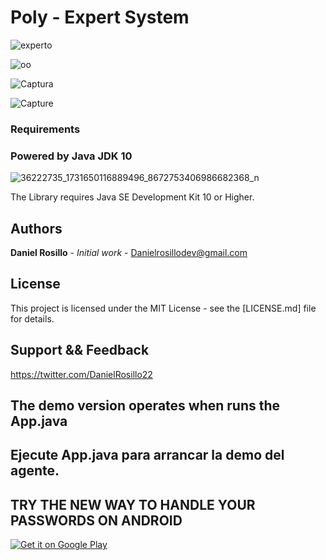 #  Poly - Expert System

![experto](https://user-images.githubusercontent.com/23446483/61990315-c780ac80-b003-11e9-8c86-e0a0c3dcfbc2.PNG)

![oo](https://user-images.githubusercontent.com/23446483/61990323-debf9a00-b003-11e9-9f89-8d9ced964119.PNG)

![Captura](https://user-images.githubusercontent.com/23446483/61990322-dd8e6d00-b003-11e9-80b2-06e63f91348a.PNG)

![Capture](https://user-images.githubusercontent.com/23446483/62002087-1c372c80-b0c3-11e9-887e-6b74457a7dd0.PNG)

### Requirements

### Powered by Java JDK 10
![36222735_1731650116889496_8672753406986682368_n](https://user-images.githubusercontent.com/23446483/41886236-26f7ba94-78c1-11e8-963a-cae5eccb6394.jpg)

The Library requires Java SE Development Kit 10 or Higher.

## Authors

 **Daniel Rosillo** - *Initial work* -
 Danielrosillodev@gmail.com

## License

This project is licensed under the MIT License - see the [LICENSE.md] file for details.

## Support && Feedback
https://twitter.com/DanielRosillo22

## The demo version operates when runs the App.java
## Ejecute App.java para arrancar la demo del agente.

## TRY THE NEW WAY TO HANDLE YOUR PASSWORDS ON ANDROID
[<a href='https://play.google.com/store/apps/details?id=com.bookmanager.danielrosillo.bookmanager&hl=es_419&pcampaignid=MKT-Other-global-all-co-prtnr-py-PartBadge-Mar2515-1'><img alt='Get it on Google Play' src='https://play.google.com/intl/en_us/badges/images/generic/en_badge_web_generic.png'/></a>](url)
